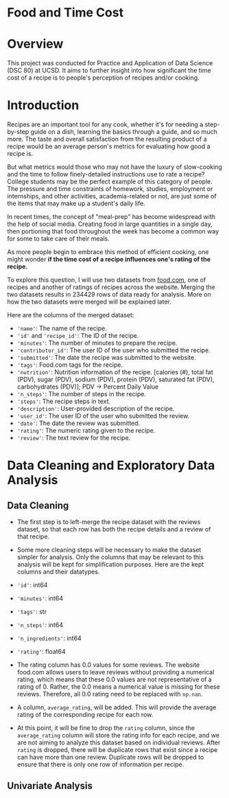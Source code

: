 # Food and Time Cost
# Overview
This project was conducted for Practice and Application of Data Science (DSC 80) at UCSD. It aims to further insight into how significant the time cost of a recipe is to people's perception of recipes and/or cooking.
# Introduction
Recipes are an important tool for any cook, whether it's for needing a step-by-step guide on a dish, learning the basics through a guide, and so much more. The taste and overall satisfaction from the resulting product of a recipe would be an average person's metrics for evaluating how good a recipe is.

But what metrics would those who may not have the luxury of slow-cooking and the time to follow finely-detailed instructions use to rate a recipe? College students may be the perfect example of this category of people. The pressure and time constraints of homework, studies, employment or internships, and other activities, academia-related or not, are just some of the items that may make up a student's daily life.

In recent times, the concept of "meal-prep" has become widespread with the help of social media. Creating food in large quantities in a single day, then portioning that food throughout the week has become a common way for some to take care of their meals.

As more people begin to embrace this method of efficient cooking, one might wonder **if the time cost of a recipe influences one's rating of the recipe.**

To explore this question, I will use two datasets from [food.com](food.com), one of recipes and another of ratings of recipes across the website. Merging the two datasets results in 234429 rows of data ready for analysis. More on how the two datasets were merged will be explained later.

Here are the columns of the merged dataset:
- `'name'`: The name of the recipe.
- `'id'` and `'recipe_id'`: The ID of the recipe.
- `'minutes'`: The number of minutes to prepare the recipe.
- `'contributor_id'`: The user ID of the user who submitted the recipe.
- `'submitted'`: The date the recipe was submitted to the website.
- `'tags'`: Food.com tags for the recipe.
- `'nutrition'`: Nutrition information of the recipe. [calories (#), total fat (PDV), sugar (PDV), sodium (PDV), protein (PDV), saturated fat (PDV), carbohydrates (PDV)]; PDV -> Percent Daily Value
- `'n_steps'`: The number of steps in the recipe.
- `'steps'`: The recipe steps in text.
- `'description'`: User-provided description of the recipe.
- `'user_id'`: The user ID of the user who submitted the review.
- `'date'`: The date the review was submitted.
- `'rating'`: The numeric rating given to the recipe.
- `'review'`: The text review for the recipe.

# Data Cleaning and Exploratory Data Analysis
## Data Cleaning
- The first step is to left-merge the recipe dataset with the reviews dataset, so that each row has both the recipe details and a review of that recipe.

- Some more cleaning steps will be necessary to make the dataset simpler for analysis. Only the columns that may be relevant to this analysis will be kept for simplification purposes. Here are the kept columns and their datatypes.
- `'id'`: int64
- `'minutes'`: int64
- `'tags'`: str
- `'n_steps'`: int64
- `'n_ingredients'`: int64
- `'rating'`: float64

- The rating column has 0.0 values for some reviews. The website food.com allows users to leave reviews without providing a numerical rating, which means that these 0.0 values are not representative of a rating of 0. Rather, the 0.0 means a numerical value is missing for these reviews. Therefore, all 0.0 rating need to be  replaced with `np.nan`.

- A column, `average_rating`, will be added. This will provide the average rating of the corresponding recipe for each row.

- At this point, it will be fine to drop the `rating` column, since the `average_rating` column will store the rating info for each recipe, and we are not aiming to analyze this dataset based on individual reviews. After `rating` is dropped, there will be duplicate rows that exist since a recipe can have more than one review. Duplicate rows will be dropped to ensure that there is only one row of information per recipe.

## Univariate Analysis